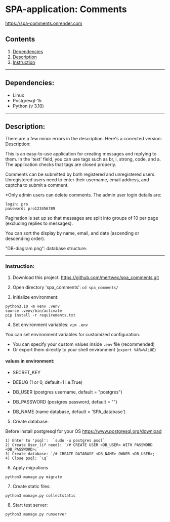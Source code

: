 # SPA-application: Comments

https://spa-comments.onrender.com

## Contents
1. [Dependencies](#dependencies-)
2. [Description](#description-)
3. [Instruction](#instruction-)

---
## Dependencies:
* Linux
* Postgresql-15
* Python (v 3.10)

---
## Description:

There are a few minor errors in the description. Here's a corrected version:
Description:

This is an easy-to-use application for creating messages and replying to them. In the 'text' field, you can use tags such as br, i, strong, code, and a. The application checks that tags are closed properly.

Comments can be submitted by both registered and unregistered users. Unregistered users need to enter their username, email address, and captcha to submit a comment.

*Only admin users can delete comments. The admin user login details are:


```commandline
login: pro
password: pro123456789
```

Pagination is set up so that messages are split into groups of 10 per page (excluding replies to messages).

You can sort the display by name, email, and date (ascending or descending order).

"DB-diagram.png": database structure.


---

### Instruction:

1. Download this project: https://github.com/mertwec/spa_comments.git
2. Open directory 'spa_comments': `cd spa_comments/`

3. Initialize environment:
```commandline
python3.10 -m venv .venv
source .venv/bin/activate
pip install -r requirements.txt
```
4. Set environment variables: `vim .env`

You can set environment variables for customized configuration.

- You can specify your custom values inside `.env` file (recommended)
- Or export them directly to your shell environment (`export VAR=VALUE`)

#### values in environment:
* SECRET_KEY
* DEBUG (1 or 0, default=1 i.e.True)


* DB_USER (postgres username, default = "postgres")
* DB_PASSWORD (postgres password, default = "")
* DB_NAME (name database, default = 'SPA_database')


5. Create database:

Before install postgresql for your OS https://www.postgresql.org/download
    
    1) Enter to 'psql':  `sudo -u postgres psql`
    2) Create User (if need): `/# CREATE USER <DB_USER> WITH PASSWORD <DB_PASSWORD>;`
    3) Create database: `/# CREATE DATABASE <DB_NAME> OWNER <DB_USER>;
    4) Close psql: `\q`

6. Apply migrations
```commandline
python3 manage.py migrate
```
7. Create static files:
```commandline
python3 manage.py collectstatic
```
8. Start  test server:
```commandline
python3 manage.py runserver
```
